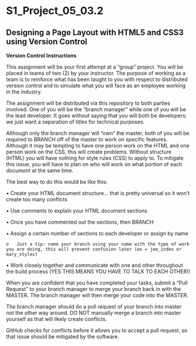 # S1_Project_05_03.2

## Designing a Page Layout with HTML5 and CSS3 using Version Control

**Version Control Instructions**

This assignment will be your first attempt at a “group” project. You will be placed in teams of two (2) by your instructor. The purpose of working as a team is to reinforce what has been taught to you with respect to distributed version control and to simulate what you will face as an employee working in the industry. 

The assignment will be distributed via this repository to both parties involved. One of you will be the “branch manager” while one of you will be the lead developer. It goes without saying that you will both be developers; we just want a separation of titles for technical purposes. 

Although only the branch manager will “own” the master, both of you will be required to BRANCH off of the master to work on specific features. Although it may be tempting to have one person work on the HTML and one person work on the CSS, this will create problems. Without structure (HTML) you will have nothing for style rules (CSS) to apply to. To mitigate this issue, you will have to plan on who will work on what *portion* of each *document* at the same time. 

The best way to do this would be like this:

   •	Create your HTML document structure… that is pretty universal so it won’t create too many conflicts

   •	Use comments to explain your HTML document sections

   •	Once you have commented out the sections, then BRANCH

   •	Assign a certain number of sections to each developer or assign by name

    o	Just a tip: name your branch using your name with the type of work you are doing, this will prevent confusion later (ex = joe_index or mary_styles)

   •	Work closely together and communicate with one and other throughout the build process (YES THIS MEANS YOU HAVE TO TALK TO EACH OTHER!)


When you are confident that you have completed your tasks, submit a “Pull Request” to your branch manager to merge your branch back in with the MASTER. The branch manager will then merge your code into the MASTER. 

The branch manager should do a pull request of your branch into master not the other way around. DO NOT manually merge a branch into master yourself as that will likely create conflicts.

GitHub checks for conflicts before it allows you to accept a pull request, so that issue should be mitigated by the software. 
